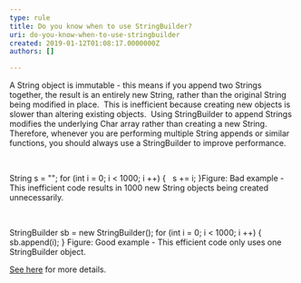 ```yaml
---
type: rule
title: Do you know when to use StringBuilder?
uri: do-you-know-when-to-use-stringbuilder
created: 2019-01-12T01:08:17.0000000Z
authors: []

---
```


 ​​A String object is immutable - this means if you append two Strings together, the result is an entirely new String, rather than the original String being modified in place.  This is inefficient because creating new objects is slower than altering existing objects.  Using StringBuilder to append Strings modifies the underlying Char array rather than creating a new String.  Therefore, whenever you are performing multiple String appends or similar functions, you should always use a StringBuilder to improve performance.
​
 
​

String s = "";
for (int i = 0; i &lt; 1000; i ++) {
  s += i;
}
​​​Figure: Bad example - This inefficient code results in 1000 new String objects being created unnecessarily.

​

StringBuilder sb = new StringBuilder();
for (int i = 0; i &lt; 1000; i ++) {
  sb.append(i);
}​
​Figure: Good example - This efficient code only uses one StringBuilder object.​​

[See here](https&#58;//docs.microsoft.com/en-us/dotnet/api/system.text.stringbuilder) for more details.


